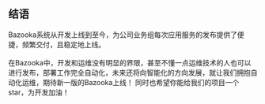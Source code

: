 ## 结语

Bazooka系统从开发上线到至今，为公司业务组每次应用服务的发布提供了便捷，频繁交付，且稳定地上线。
<br> </br>
在Bazooka中，开发和运维没有明显的界限，甚至不懂一点运维技术的人也可以进行发布，部署工作完全自动化，未来还将向智能化的方向发展，就让我们拥抱自动化运维，期待新一版的Bazooka上线！
同时也希望你能给我们的项目一个star，为开发加油！